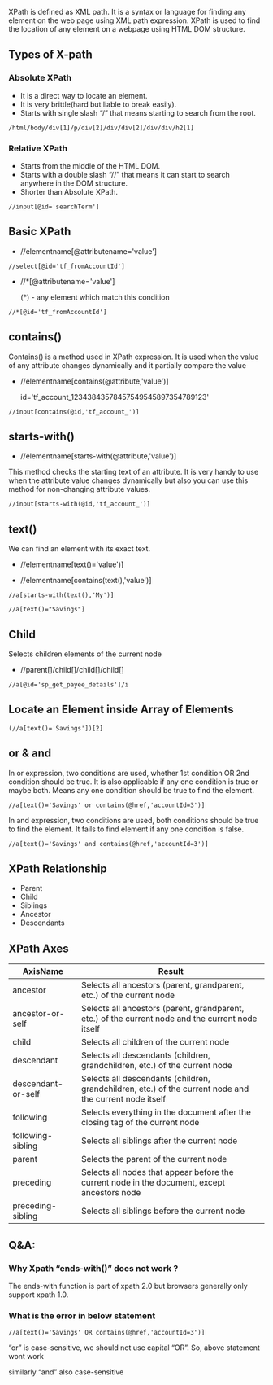 XPath is defined as XML path. It is a syntax or language for finding any element on the web page using XML path expression. XPath is used to find the location of any element on a webpage using HTML DOM structure.

## Types of X-path

### Absolute XPath

* It is a direct way to locate an element.
* It is very brittle(hard but liable to break easily).
* Starts with single slash “/” that means starting to search from the root.

```
/html/body/div[1]/p/div[2]/div/div[2]/div/div/h2[1]
```

### Relative XPath

* Starts from the middle of the HTML DOM.
* Starts with a double slash “//” that means it can start to search anywhere in the DOM structure.
* Shorter than Absolute XPath.

```
//input[@id='searchTerm']
```

## Basic XPath

* //elementname[@attributename='value']

```
//select[@id='tf_fromAccountId']
```

* //*[@attributename='value']

  (*) - any element which match this condition

```
//*[@id='tf_fromAccountId']
```

## contains()

Contains() is a method used in XPath expression. It is used when the value of any attribute changes dynamically and it partially compare the value

* //elementname[contains(@attribute,'value')] 
  
  id='tf_account_12343843578457549545897354789123'

```
//input[contains(@id,'tf_account_')]
```

## starts-with()

* //elementname[starts-with(@attribute,'value')] 

This method checks the starting text of an attribute. It is very handy to use when the attribute value changes dynamically but also you can use this method for non-changing attribute values.

```
//input[starts-with(@id,'tf_account_')]
```

## text()

We can find an element with its exact text.

* //elementname[text()='value')]

* //elementname[contains(text(),'value')]

```
//a[starts-with(text(),'My')]
```

```
//a[text()="Savings"]
```

## Child

Selects children elements of the current node

* //parent[]/child[]/child[]/child[]

```
//a[@id='sp_get_payee_details']/i
```

## Locate an Element inside Array of Elements

```
(//a[text()='Savings'])[2]
```

## or & and

In or expression, two conditions are used, whether 1st condition OR 2nd condition should be true. It is also applicable if any one condition is true or maybe both. Means any one condition should be true to find the element.

```
//a[text()='Savings' or contains(@href,'accountId=3')]
```

In and expression, two conditions are used, both conditions should be true to find the element. It fails to find element if any one condition is false.

```
//a[text()='Savings' and contains(@href,'accountId=3')]
```
## XPath Relationship
* Parent
* Child
* Siblings
* Ancestor
* Descendants

## XPath Axes
|AxisName	|Result|
|---------------|------|
|ancestor	|Selects all ancestors (parent, grandparent, etc.) of the current node|
|ancestor-or-self|	Selects all ancestors (parent, grandparent, etc.) of the current node and the current node itself|
|child	|Selects all children of the current node|
|descendant	|Selects all descendants (children, grandchildren, etc.) of the current node|
|descendant-or-self	|Selects all descendants (children, grandchildren, etc.) of the current node and the current node itself
|following	|Selects everything in the document after the closing tag of the current node
|following-sibling	|Selects all siblings after the current node|
|parent	|Selects the parent of the current node|
|preceding	|Selects all nodes that appear before the current node in the document, except ancestors node|
|preceding-sibling	|Selects all siblings before the current node|

## Q&A:

### Why Xpath “ends-with()” does not work ?

The ends-with function is part of xpath 2.0 but browsers generally only support xpath 1.0.

### What is the error in below statement 

```
//a[text()='Savings' OR contains(@href,'accountId=3')]
```

“or” is case-sensitive, we should not use capital “OR”. So, above statement wont work 

similarly “and” also case-sensitive
